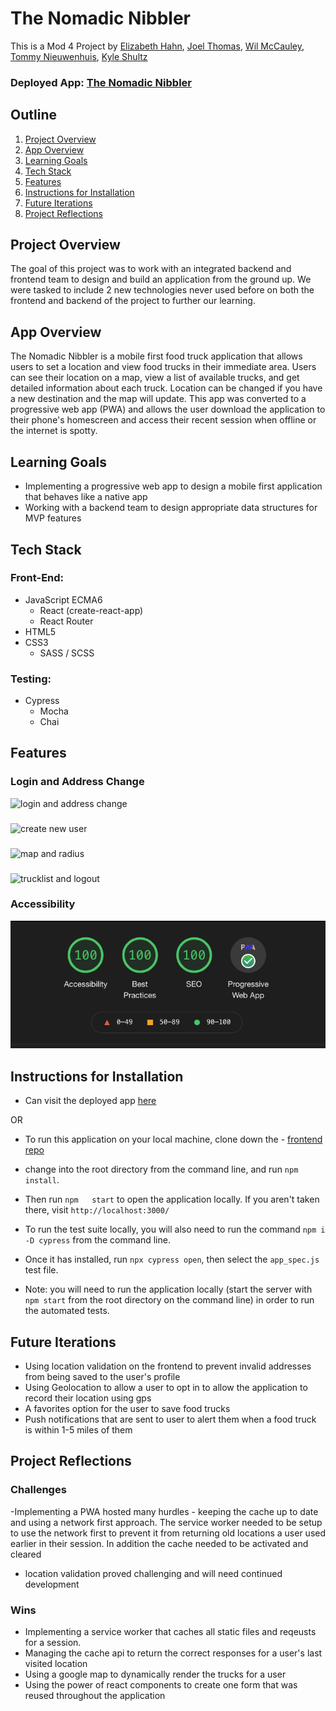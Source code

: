 # The Nomadic Nibbler

This is a Mod 4 Project by [Elizabeth Hahn](https://github.com/elizhahn), [Joel Thomas](https://github.com/Shakikka), [Wil McCauley](https://github.com/wil-mcc), [Tommy Nieuwenhuis](https://github.com/tsnieuwen), [Kyle Shultz](https://github.com/kylejschulz)

### Deployed App: [The Nomadic Nibbler](https://the-nomadic-nibbler.herokuapp.com/)


## Outline

1. [Project Overview](#project-overview)
2. [App Overview](#app-overview)
3. [Learning Goals](#learning-goals)
4. [Tech Stack](#tech-stack)
5. [Features](#features)
6. [Instructions for Installation](#instructions-for-installation)
7. [Future Iterations](#future-iterations)
8. [Project Reflections](#project-reflections)


## Project Overview

The goal of this project was to work with an integrated backend and frontend team to design and build an application from the ground up. We were tasked to include 2 new technologies never used before on both the frontend and backend of the project to further our learning.  

## App Overview

The Nomadic Nibbler is a mobile first food truck application that allows users to set a location and view food trucks in their immediate area. Users can see their location on a map, view a list of available trucks, and get detailed information about each truck. Location can be changed if you have a new destination and the map will update. This app was converted to a progressive web app (PWA) and allows the user download the application to their phone's homescreen and access their recent session when offline or the internet is spotty.  
 
## Learning Goals
 
 - Implementing a progressive web app to design a mobile first application that behaves like a native app
 - Working with a backend team to design appropriate data structures for MVP features
  
## Tech Stack

### Front-End:
- JavaScript ECMA6
  - React (create-react-app)
  - React Router
- HTML5
- CSS3
  - SASS / SCSS

### Testing:
- Cypress
  - Mocha
  - Chai

## Features

### Login and Address Change

<img src='./src/assets/login-address-change.gif' alt='login and address change'/>


### 

<img src='./src/assets/create-new-user.gif' alt='create new user'/>

###

<img src='./src/assets/map-and-radius.gif' alt='map and radius'/>

###

<img src='./src/assets/trucklist-and-logout.gif' alt='trucklist and logout'/>

### Accessibility

<img src='src/assets/lighthouse-audit.png' alt=''/>

## Instructions for Installation
   - Can visit the deployed app [here](https://the-nomadic-nibbler.herokuapp.com/)
   
 OR
 
  - To run this application on your local machine, clone down the 
         - [frontend repo](https://github.com/NomadicNibbler/foodtruck-fe) 
   
  - change into the root directory from the command line, and run `npm install`. 
    
  - Then run `npm   start` to open the application locally. If you aren't taken there, visit `http://localhost:3000/`
    
  - To run the test suite locally, you will also need to run the command `npm i -D cypress` from the command line.
    
  - Once it  has installed, run `npx cypress open`, then select the `app_spec.js` test file. 
    
  - Note: you will need to run the application locally (start the server with `npm start` from the root directory on the command line) in order to run the automated tests.

## Future Iterations

- Using location validation on the frontend to prevent invalid addresses from being saved to the user's profile
- Using Geolocation to allow a user to opt in to allow the application to record their location using gps
- A favorites option for the user to save food trucks
- Push notifications that are sent to user to alert them when a food truck is within 1-5 miles of them

## Project Reflections

### Challenges

  -Implementing a PWA hosted many hurdles
     - keeping the cache up to date and using a network first approach. The service worker needed to be setup to use the network first to prevent it from returning old locations a user used earlier in their session. In addition the cache needed to be activated and cleared
  - location validation proved challenging and will need continued development
     

### Wins

- Implementing a service worker that caches all static files and reqeusts for a session. 
- Managing the cache api to return the correct responses for a user's last visited location
- Using a google map to dynamically render the trucks for a user
- Using the power of react components to create one form that was reused throughout the application
